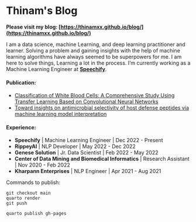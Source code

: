 # **Thinam's Blog**

**Please visit my blog: [https://thinamxx.github.io/blog/](https://thinamxx.github.io/blog/)**

I am a data science, machine Learning, and deep learning practitioner and learner. Solving a problem and gaining insights with the help of machine learning algorithms have always seemed to be superpowers for me. I am here to solve things, Learning a lot in the process. I’m currently working as a Machine Learning Engineer at [**Speechify**](https://speechify.com/).

#### **Publication**:

* [Classification of White Blood Cells: A Comprehensive Study Using Transfer Learning Based on Convolutional Neural Networks](https://www.mdpi.com/2075-4418/12/12/2903)
* [Toward insights on antimicrobial selectivity of host defense peptides via machine learning model interpretation](https://doi.org/10.1016/j.ygeno.2021.08.023)  

#### **Experience**:

* **Speechify** | Machine Learning Engineer | Dec 2022 - Present
* **RippeyAI** | NLP Developer | May 2022 - Dec 2022
* **Genese Solution** | Jr. Data Scientist | Feb 2022 - May 2022
* **Center of Data Mining and Biomedical Informatics** | Research Assistant | Nov 2020 - Feb 2022
* **Kharpann Enterprises** | NLP Engineer | Apr 2021 - Aug 2021

Commands to publish:
```
git checkout main
quarto render
git push

quarto publish gh-pages
```
